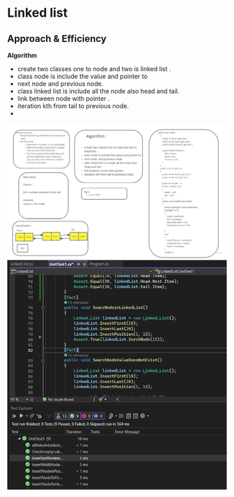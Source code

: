 # Linked list

## Approach & Efficiency
**Algorithm**
- create two classes one to node and two is linked list .
- class node is include the value and pointer to
- next node  and previous node.
- class linked list is include all the node also head and tail.
- link between node with pointer .
- iteration kth from tail to previous node.
- 
![white](https://github.com/abdarahman-shaheen/data-structures-and-algorithms/blob/master/data-structures-and-algorithms/Code-challenge-7/Linked-list-search.jpg)
![test](https://github.com/abdarahman-shaheen/data-structures-and-algorithms/blob/master/data-structures-and-algorithms/Code-challenge-6/Linked-list-insertion.png)
